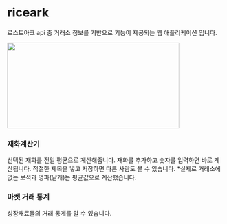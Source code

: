 # riceark
로스트아크 api 중 거래소 정보를 기반으로 기능이 제공되는 웹 애플리케이션 입니다.

<img src="https://github.com/nakki0404/riceark/assets/141347738/16dbf666-d641-491c-9fe9-35e8397638e8.png" width="400" height="200"/>



### 재화계산기
선택된 재화를 전일 평균으로 계산해줍니다.
재화를 추가하고 숫자를 입력하면 바로 계산됩니다.
적절한 제목을 넣고 저장하면 다른 사람도 볼 수 있습니다.
*실제로 거래소에 없는 보석과 명파(낱개)는 평균값으로 계산했습니다.

### 마켓 거래 통계
성장재료들의 거래 통계를 알 수 있습니다.




